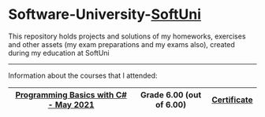 # Software-University-[SoftUni](https://softuni.bg/)
This repository holds projects and solutions of my homeworks, exercises and other assets (my exam preparations and my exams also), created during my education at SoftUni

---------------------------------------------------------------------------------------------------------

Information about the courses that I attended:

|[Programming Basics with C# - May 2021](https://softuni.bg/trainings/3398/programming-basics-with-csharp-may-2021)|Grade 6.00 (out of 6.00)|[Certificate](https://softuni.bg/certificates/details/107360/125bef55)|
|:---:|:---:|:---:|
